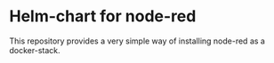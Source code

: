 # Helm-chart for node-red

This repository provides a very simple way of installing node-red as a docker-stack.
